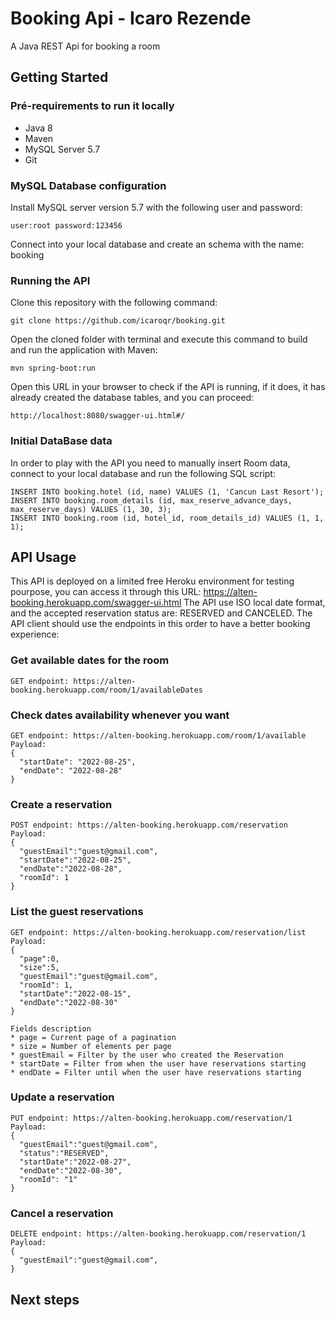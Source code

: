 # Booking Api - Icaro Rezende

A Java REST Api for booking a room
## Getting Started

### Pré-requirements to run it locally

* Java 8
* Maven
* MySQL Server 5.7
* Git

### MySQL Database configuration

Install MySQL server version 5.7 with the following user and password:
```
user:root password:123456
```
Connect into your local database and create an schema with the name: booking

### Running the API

Clone this repository with the following command:
```
git clone https://github.com/icaroqr/booking.git
```
Open the cloned folder with terminal and execute this command to build and run the application with Maven:
```
mvn spring-boot:run
```
Open this URL in your browser to check if the API is running, if it does, it has already created the database tables, and you can proceed:
```
http://localhost:8080/swagger-ui.html#/
```

### Initial DataBase data

In order to play with the API you need to manually insert Room data, connect to your local database and run the following SQL script:
```
INSERT INTO booking.hotel (id, name) VALUES (1, 'Cancun Last Resort');
INSERT INTO booking.room_details (id, max_reserve_advance_days, max_reserve_days) VALUES (1, 30, 3);
INSERT INTO booking.room (id, hotel_id, room_details_id) VALUES (1, 1, 1);
```

## API Usage

This API is deployed on a limited free Heroku environment for testing pourpose, you can access it through this URL: https://alten-booking.herokuapp.com/swagger-ui.html
The API use ISO local date format, and the accepted reservation status are: RESERVED and CANCELED. The API client should use the endpoints in this order to have a better booking experience:

### Get available dates for the room
```
GET endpoint: https://alten-booking.herokuapp.com/room/1/availableDates
```
### Check dates availability whenever you want
```
GET endpoint: https://alten-booking.herokuapp.com/room/1/available
Payload:
{
  "startDate": "2022-08-25",
  "endDate": "2022-08-28"
}
```
### Create a reservation
```
POST endpoint: https://alten-booking.herokuapp.com/reservation
Payload:
{
  "guestEmail":"guest@gmail.com",
  "startDate":"2022-08-25",
  "endDate":"2022-08-28",
  "roomId": 1
}
```
### List the guest reservations
```
GET endpoint: https://alten-booking.herokuapp.com/reservation/list
Payload:
{
  "page":0,
  "size":5,
  "guestEmail":"guest@gmail.com",
  "roomId": 1,
  "startDate":"2022-08-15",
  "endDate":"2022-08-30"
}

Fields description
* page = Current page of a pagination
* size = Number of elements per page
* guestEmail = Filter by the user who created the Reservation
* startDate = Filter from when the user have reservations starting
* endDate = Filter until when the user have reservations starting
```
### Update a reservation
```
PUT endpoint: https://alten-booking.herokuapp.com/reservation/1
Payload:
{
  "guestEmail":"guest@gmail.com",
  "status":"RESERVED",
  "startDate":"2022-08-27",
  "endDate":"2022-08-30",
  "roomId": "1"
}
```
### Cancel a reservation
```
DELETE endpoint: https://alten-booking.herokuapp.com/reservation/1
Payload:
{
  "guestEmail":"guest@gmail.com",
}
```
## Next steps
